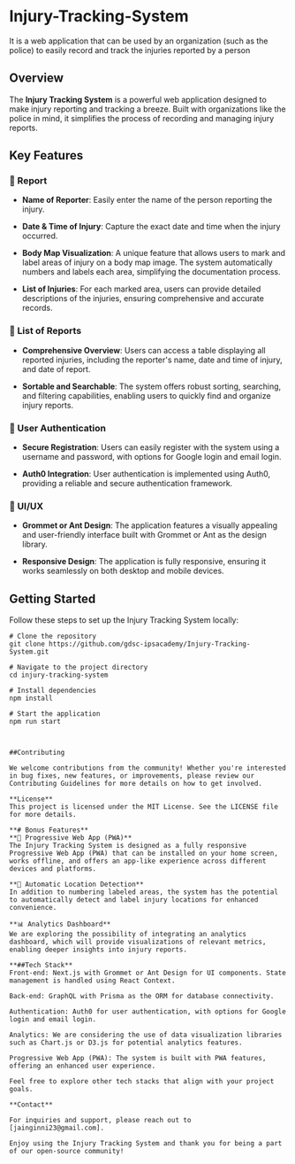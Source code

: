 # Injury-Tracking-System
It is a web application that can be used by an organization (such as the police) to easily record and track the injuries reported by a person


## Overview

The **Injury Tracking System** is a powerful web application designed to make injury reporting and tracking a breeze. Built with organizations like the police in mind, it simplifies the process of recording and managing injury reports.

## Key Features

### 📝 Report

- **Name of Reporter**: Easily enter the name of the person reporting the injury.

- **Date & Time of Injury**: Capture the exact date and time when the injury occurred.

- **Body Map Visualization**: A unique feature that allows users to mark and label areas of injury on a body map image. The system automatically numbers and labels each area, simplifying the documentation process.

- **List of Injuries**: For each marked area, users can provide detailed descriptions of the injuries, ensuring comprehensive and accurate records.

### 📄 List of Reports

- **Comprehensive Overview**: Users can access a table displaying all reported injuries, including the reporter's name, date and time of injury, and date of report.

- **Sortable and Searchable**: The system offers robust sorting, searching, and filtering capabilities, enabling users to quickly find and organize injury reports.

### 🔐 User Authentication

- **Secure Registration**: Users can easily register with the system using a username and password, with options for Google login and email login.

- **Auth0 Integration**: User authentication is implemented using Auth0, providing a reliable and secure authentication framework.

### 🎨 UI/UX

- **Grommet or Ant Design**: The application features a visually appealing and user-friendly interface built with Grommet or Ant as the design library.

- **Responsive Design**: The application is fully responsive, ensuring it works seamlessly on both desktop and mobile devices.

## Getting Started

Follow these steps to set up the Injury Tracking System locally:

```shell
# Clone the repository
git clone https://github.com/gdsc-ipsacademy/Injury-Tracking-System.git

# Navigate to the project directory
cd injury-tracking-system

# Install dependencies
npm install

# Start the application
npm run start



##Contributing

We welcome contributions from the community! Whether you're interested in bug fixes, new features, or improvements, please review our Contributing Guidelines for more details on how to get involved.

**License**
This project is licensed under the MIT License. See the LICENSE file for more details.

**# Bonus Features** 
**📱 Progressive Web App (PWA)**
The Injury Tracking System is designed as a fully responsive Progressive Web App (PWA) that can be installed on your home screen, works offline, and offers an app-like experience across different devices and platforms.

**🎯 Automatic Location Detection**
In addition to numbering labeled areas, the system has the potential to automatically detect and label injury locations for enhanced convenience.

**📊 Analytics Dashboard**
We are exploring the possibility of integrating an analytics dashboard, which will provide visualizations of relevant metrics, enabling deeper insights into injury reports.

**##Tech Stack**
Front-end: Next.js with Grommet or Ant Design for UI components. State management is handled using React Context.

Back-end: GraphQL with Prisma as the ORM for database connectivity.

Authentication: Auth0 for user authentication, with options for Google login and email login.

Analytics: We are considering the use of data visualization libraries such as Chart.js or D3.js for potential analytics features.

Progressive Web App (PWA): The system is built with PWA features, offering an enhanced user experience.

Feel free to explore other tech stacks that align with your project goals.

**Contact**

For inquiries and support, please reach out to [jainginni23@gmail.com].

Enjoy using the Injury Tracking System and thank you for being a part of our open-source community!
